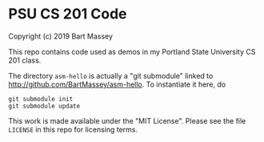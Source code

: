 # PSU CS 201 Code
Copyright (c) 2019 Bart Massey

This repo contains code used as demos in my Portland State
University CS 201 class.

The directory `asm-hello` is actually a "git submodule"
linked to <http://github.com/BartMassey/asm-hello>. To
instantiate it here, do

    git submodule init
    git submodule update

This work is made available under the "MIT License". Please
see the file `LICENSE` in this repo for licensing terms.
